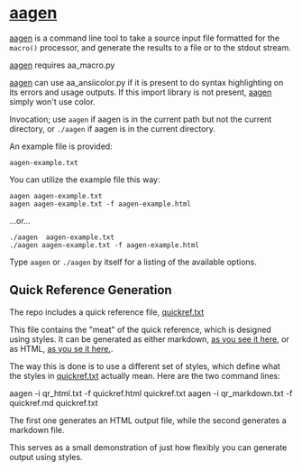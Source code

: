 # [aagen](aagen)

[aagen](aagen) is a command line tool to take a source input file
formatted for the `macro()` processor, and generate the results to a
file or to the stdout stream.

[aagen](aagen) requires aa_macro.py

[aagen](aagen) can use aa_ansiicolor.py if it is present to do syntax
highlighting on its errors and usage outputs. If this import library is
not present, [aagen](aagen) simply won't use color.

Invocation; use `aagen` if aagen is in the current path but not the
current directory, or `./aagen` if aagen is in the current directory.

An example file is provided:

    aagen-example.txt

You can utilize the example file this way:

    aagen aagen-example.txt
	aagen aagen-example.txt -f aagen-example.html

...or...

    ./aagen  aagen-example.txt
	./aagen aagen-example.txt -f aagen-example.html

Type `aagen` or `./aagen` by itself for a listing of the available options.

## Quick Reference Generation

The repo includes a quick reference file, [quickref.txt](quickref.txt)

This file contains the "meat" of the quick reference, which is
designed using styles. It can be generated as either markdown,
[as you see it here](quickref.md), or as HTML,
[as you se it here.](quickref.html).

The way this is done is to use a different set of styles, which define
what the styles in [quickref.txt](quickref.txt) actually mean. Here are
the two command lines:

   aagen -i qr_html.txt -f quickref.html quickref.txt
   aagen -i qr_markdown.txt -f quickref.md quickref.txt

The first one generates an HTML output file, while the second
generates a markdown file.

This serves as a small demonstration of just how flexibly you can
generate output using styles.

